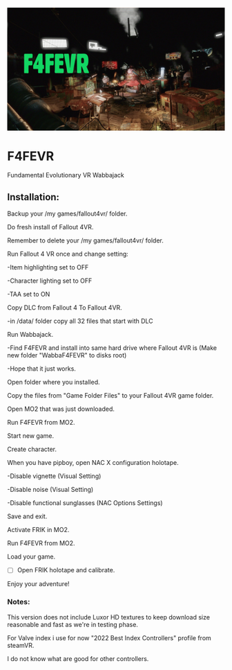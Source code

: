 ![F4FEVR](https://raw.githubusercontent.com/ajantaju/F4FEVR/main/f4fevr_2.webp)

# F4FEVR
Fundamental Evolutionary VR Wabbajack


## Installation:


Backup your /my games/fallout4vr/ folder.

Do fresh install of Fallout 4VR.

Remember to delete your /my games/fallout4vr/ folder.

Run Fallout 4 VR once and change setting:


  -Item highlighting set to OFF
  
  -Character lighting set to OFF
  
  -TAA set to ON


Copy DLC from Fallout 4 To Fallout 4VR.


  -in /data/ folder copy all 32 files that start with DLC


Run Wabbajack.


  -Find F4FEVR and install into same hard drive where Fallout 4VR is (Make new folder "WabbaF4FEVR" to disks root)
  
  -Hope that it just works.


Open folder where you installed.

Copy the files from "Game Folder Files" to your Fallout 4VR game folder.

Open MO2 that was just downloaded.

Run F4FEVR from MO2.


Start new game.

Create character.

When you have pipboy, open NAC X configuration holotape.

  -Disable vignette (Visual Setting)
  
  -Disable noise (Visual Setting)
  
  -Disable functional sunglasses (NAC Options Settings)


Save and exit.


Activate FRIK in MO2.

Run F4FEVR from MO2.

Load your game.


- [ ] Open FRIK holotape and calibrate.


Enjoy your adventure!


### Notes:
This version does not include Luxor HD textures to keep download size reasonable and fast as we're in testing phase.

For Valve index i use for now "2022 Best Index Controllers" profile from steamVR.

I do not know what are good for other controllers.
